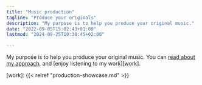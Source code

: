 ```yaml
---
title: "Music production"
tagline: "Produce your originals"
description: "My purpose is to help you produce your original music."
date: "2022-09-05T15:02:43+01:00"
lastmod: "2024-09-25T10:30:45+02:00"

---
```


My purpose is to help you produce your original music. You can [read about my
approach](approach), and [enjoy listening to my work][work].

[work]: {{< relref "production-showcase.md" >}}
